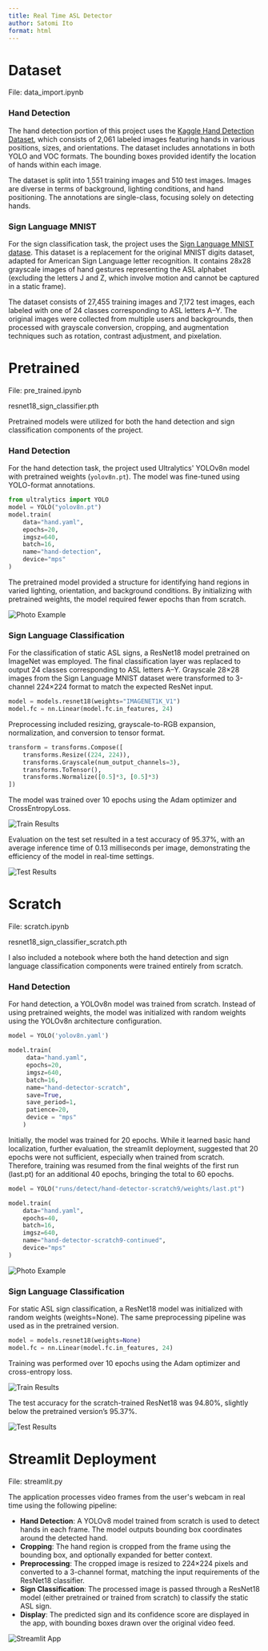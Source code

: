 ```yaml
---
title: Real Time ASL Detector 
author: Satomi Ito
format: html
---
```

# Dataset

File: data_import.ipynb

### Hand Detection 

The hand detection portion of this project uses the [Kaggle Hand Detection Dataset](https://www.kaggle.com/datasets/nomihsa965/hand-detection-dataset-vocyolo-format), which consists of 2,061 labeled images featuring hands in various positions, sizes, and orientations. The dataset includes annotations in both YOLO and VOC formats. The bounding boxes provided identify the location of hands within each image.

The dataset is split into 1,551 training images and 510 test images. Images are diverse in terms of background, lighting conditions, and hand positioning. The annotations are single-class, focusing solely on detecting hands.


### Sign Language MNIST

For the sign classification task, the project uses the [Sign Language MNIST datase](https://www.kaggle.com/datasets/datamunge/sign-language-mnist). This dataset is a replacement for the original MNIST digits dataset, adapted for American Sign Language letter recognition. It contains 28x28 grayscale images of hand gestures representing the ASL alphabet (excluding the letters J and Z, which involve motion and cannot be captured in a static frame).

The dataset consists of 27,455 training images and 7,172 test images, each labeled with one of 24 classes corresponding to ASL letters A–Y. The original images were collected from multiple users and backgrounds, then processed with grayscale conversion, cropping, and augmentation techniques such as rotation, contrast adjustment, and pixelation.


# Pretrained 

File: pre_trained.ipynb


resnet18_sign_classifier.pth


Pretrained models were utilized for both the hand detection and sign classification components of the project.


### Hand Detection 

For the hand detection task, the project used Ultralytics' YOLOv8n model with pretrained weights (`yolov8n.pt`). The model was fine-tuned using YOLO-format annotations.

```python
from ultralytics import YOLO
model = YOLO("yolov8n.pt")
model.train(
    data="hand.yaml",
    epochs=20,
    imgsz=640,
    batch=16,
    name="hand-detection",
    device="mps"
)
```

The pretrained model provided a structure for identifying hand regions in varied lighting, orientation, and background conditions. By initializing with pretrained weights, the model required fewer epochs than from scratch.

![Photo Example](runs/detect/predict/VOC2007_12.jpg)

### Sign Language Classification
For the classification of static ASL signs, a ResNet18 model pretrained on ImageNet was employed. The final classification layer was replaced to output 24 classes corresponding to ASL letters A–Y. Grayscale 28×28 images from the Sign Language MNIST dataset were transformed to 3-channel 224×224 format to match the expected ResNet input.

```python
model = models.resnet18(weights="IMAGENET1K_V1")
model.fc = nn.Linear(model.fc.in_features, 24)
```

Preprocessing included resizing, grayscale-to-RGB expansion, normalization, and conversion to tensor format. 

```python
transform = transforms.Compose([
    transforms.Resize((224, 224)),
    transforms.Grayscale(num_output_channels=3),
    transforms.ToTensor(),
    transforms.Normalize([0.5]*3, [0.5]*3)
])
```

The model was trained over 10 epochs using the Adam optimizer and CrossEntropyLoss. 

![Train Results](images/train_p.png)

Evaluation on the test set resulted in a test accuracy of 95.37%, with an average inference time of 0.13 milliseconds per image, demonstrating the efficiency of the model in real-time settings.

![Test Results](images/test_p.png)

# Scratch

File: scratch.ipynb


resnet18_sign_classifier_scratch.pth


I also included a notebook where both the hand detection and sign language classification components were trained entirely from scratch.

### Hand Detection 

For hand detection, a YOLOv8n model was trained from scratch. Instead of using pretrained weights, the model was initialized with random weights using the YOLOv8n architecture configuration. 

```python
model = YOLO('yolov8n.yaml') 

model.train(
     data="hand.yaml",
     epochs=20,
     imgsz=640,
     batch=16,
     name="hand-detector-scratch",  
     save=True,                  
     save_period=1,            
     patience=20,              
     device = "mps"
    )
```

Initially, the model was trained for 20 epochs. While it learned basic hand localization, further evaluation, the streamlit deployment, suggested that 20 epochs were not sufficient, especially when trained from scratch. Therefore, training was resumed from the final weights of the first run (last.pt) for an additional 40 epochs, bringing the total to 60 epochs.

```python
model = YOLO("runs/detect/hand-detector-scratch9/weights/last.pt")

model.train(
    data="hand.yaml",
    epochs=40,                
    batch=16,
    imgsz=640,
    name="hand-detector-scratch9-continued",
    device="mps"
)
```

![Photo Example](runs/detect/predict2/VOC2007_24.jpg)

### Sign Language Classification
For static ASL sign classification, a ResNet18 model was initialized with random weights (weights=None). The same preprocessing pipeline was used as in the pretrained version.

```python
model = models.resnet18(weights=None)
model.fc = nn.Linear(model.fc.in_features, 24)
```

Training was performed over 10 epochs using the Adam optimizer and cross-entropy loss.

![Train Results](images/train_s.png)

The test accuracy for the scratch-trained ResNet18 was 94.80%, slightly below the pretrained version’s 95.37%.

![Test Results](images/test_s.png)

# Streamlit Deployment

File: streamlit.py


The application processes video frames from the user's webcam in real time using the following pipeline:

- **Hand Detection**: A YOLOv8 model trained from scratch is used to detect hands in each frame. The model outputs bounding box coordinates around the detected hand.
- **Cropping**: The hand region is cropped from the frame using the bounding box, and optionally expanded for better context.
- **Preprocessing**: The cropped image is resized to 224×224 pixels and converted to a 3-channel format, matching the input requirements of the ResNet18 classifier.
- **Sign Classification**: The processed image is passed through a ResNet18 model (either pretrained or trained from scratch) to classify the static ASL sign.
- **Display**: The predicted sign and its confidence score are displayed in the app, with bounding boxes drawn over the original video feed.

![Streamlit App](images/me.png)



